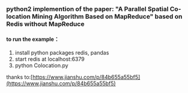 ### python2 implemention of  the paper: "A Parallel Spatial Co-location Mining Algorithm Based on MapReduce" based on Redis without MapReduce

#### to run the example：
1. install python packages  redis, pandas
2. start redis at localhost:6379
2. python Colocation.py

thanks to:[https://www.jianshu.com/p/84b655a55bf5](https://www.jianshu.com/p/84b655a55bf5)